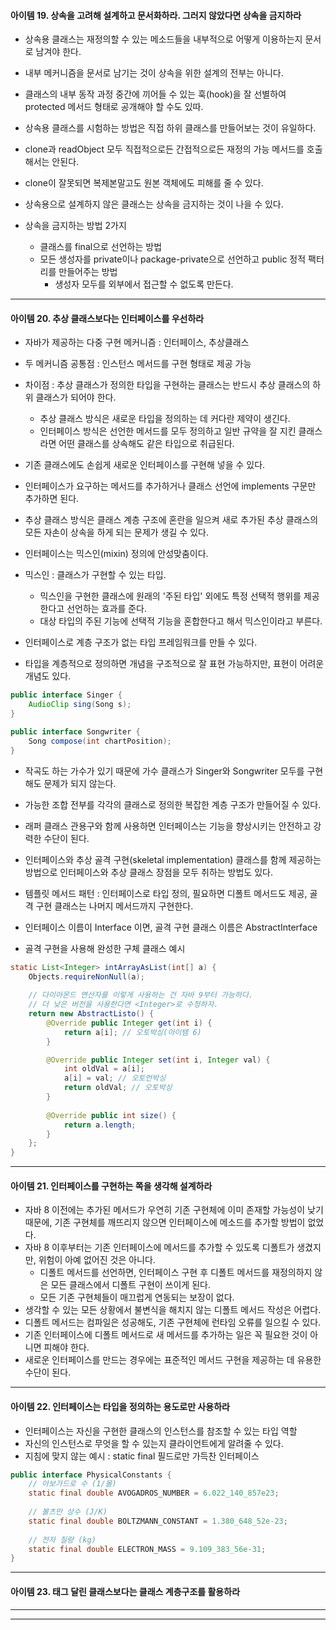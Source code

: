 #### 아이템 19. 상속을 고려해 설계하고 문서화하라. 그러지 않았다면 상속을 금지하라
- 상속용 클래스는 재정의할 수 있는 메소드들을 내부적으로 어떻게 이용하는지 문서로 남겨야 한다.
- 내부 메커니즘을 문서로 남기는 것이 상속을 위한 설계의 전부는 아니다.
- 클래스의 내부 동작 과정 중간에 끼어들 수 있는 훅(hook)을 잘 선별하여 protected 메서드 형태로 공개해야 할 수도 있따.
- 상속용 클래스를 시험하는 방법은 직접 하위 클래스를 만들어보는 것이 유일하다.


- clone과 readObject 모두 직접적으로든 간접적으로든 재정의 가능 메서드를 호출해서는 안된다.
- clone이 잘못되면 복제본말고도 원본 객체에도 피해를 줄 수 있다.
- 상속용으로 설계하지 않은 클래스는 상속을 금지하는 것이 나을 수 있다.


- 상속을 금지하는 방법 2가지
  - 클래스를 final으로 선언하는 방법
  - 모든 생성자를 private이나 package-private으로 선언하고 public 정적 팩터리를 만들어주는 방법
    - 생성자 모두를 외부에서 접근할 수 없도록 만든다.
---
#### 아이템 20. 추상 클래스보다는 인터페이스를 우선하라
- 자바가 제공하는 다중 구현 메커니즘 : 인터페이스, 추상클래스
- 두 메커니즘 공통점 : 인스턴스 메서드를 구현 형태로 제공 가능
- 차이점 : 추상 클래스가 정의한 타입을 구현하는 클래스는 반드시 추상 클래스의 하위 클래스가 되어야 한다.
  - 추상 클래스 방식은 새로운 타입을 정의하는 데 커다란 제약이 생긴다.
  - 인터페이스 방식은 선언한 메서드를 모두 정의하고 일반 규약을 잘 지킨 클래스라면 어떤 클래스를 상속해도 같은 타입으로 취급된다.


- 기존 클래스에도 손쉽게 새로운 인터페이스를 구현해 넣을 수 있다.
- 인터페이스가 요구하는 메서드를 추가하거나 클래스 선언에 implements 구문만 추가하면 된다.
- 추상 클래스 방식은 클래스 계층 구조에 혼란을 일으켜 새로 추가된 추상 클래스의 모든 자손이 상속을 하게 되는 문제가 생길 수 있다.


- 인터페이스는 믹스인(mixin) 정의에 안성맞춤이다.
- 믹스인 : 클래스가 구현할 수 있는 타입. 
  - 믹스인을 구현한 클래스에 원래의 '주된 타입' 외에도 특정 선택적 행위를 제공한다고 선언하는 효과를 준다.
  - 대상 타입의 주된 기능에 선택적 기능을 혼합한다고 해서 믹스인이라고 부른다.


- 인터페이스로 계층 구조가 없는 타입 프레임워크를 만들 수 있다.
- 타입을 계층적으로 정의하면 개념을 구조적으로 잘 표현 가능하지만, 표현이 어려운 개념도 있다.


```java
public interface Singer { 
    AudioClip sing(Song s);
}

public interface Songwriter {
    Song compose(int chartPosition);
}
```

- 작곡도 하는 가수가 있기 때문에 가수 클래스가 Singer와 Songwriter 모두를 구현해도 문제가 되지 않는다.
- 가능한 조합 전부를 각각의 클래스로 정의한 복잡한 계층 구조가 만들어질 수 있다.
- 래퍼 클래스 관용구와 함께 사용하면 인터페이스는 기능을 향상시키는 안전하고 강력한 수단이 된다.


- 인터페이스와 추상 골격 구현(skeletal implementation) 클래스를 함께 제공하는 방법으로 인터페이스와 추상 클래스 장점을 모두 취하는 방법도 있다.
- 템플릿 메서드 패턴 : 인터페이스로 타입 정의, 필요하면 디폴트 메서드도 제공, 골격 구현 클래스는 나머지 메서드까지 구현한다.
- 인터페이스 이름이 Interface 이면, 골격 구현 클래스 이름은 AbstractInterface
- 골격 구현을 사용해 완성한 구체 클래스 예시


```java
static List<Integer> intArrayAsList(int[] a) {
    Objects.requireNonNull(a);
    
    // 다이아몬드 연산자를 이렇게 사용하는 건 자바 9부터 가능하다. 
    // 더 낮은 버전을 사용한다면 <Integer>로 수정하자.
    return new AbstractListo() {
        @Override public Integer get(int i) { 
            return a[i]; // 오토박싱(아이템 6)
        }

        @Override public Integer set(int i, Integer val) { 
            int oldVal = a[i];
            a[i] = val; // 오토언박싱
            return oldVal; // 오토박싱
        }
        
        @Override public int size() { 
            return a.length;
        } 
    };
}
```
---
#### 아이템 21. 인터페이스를 구현하는 쪽을 생각해 설계하라
- 자바 8 이전에는 추가된 메서드가 우연히 기존 구현체에 이미 존재할 가능성이 낮기 때문에, 기존 구현체를 깨뜨리지 않으면 인터페이스에 메소드를 추가할 방법이 없었다.
- 자바 8 이후부터는 기존 인터페이스에 메서드를 추가할 수 있도록 디폴트가 생겼지만, 위험이 아예 없어진 것은 아니다.
  - 디폴트 메서드를 선언하면, 인터페이스 구현 후 디폴트 메서드를 재정의하지 않은 모든 클래스에서 디폴트 구현이 쓰이게 된다.
  - 모든 기존 구현체들이 매끄럽게 연동되는 보장이 없다.
- 생각할 수 있는 모든 상황에서 불변식을 해치지 않는 디폴트 메서드 작성은 어렵다.
- 디폴트 메서드는 컴파일은 성공해도, 기존 구현체에 런타임 오류를 일으킬 수 있다.
- 기존 인터페이스에 디폴트 메서드로 새 메서드를 추가하는 일은 꼭 필요한 것이 아니면 피해야 한다.
- 새로운 인터페이스를 만드는 경우에는 표준적인 메서드 구현을 제공하는 데 유용한 수단이 된다.
---
#### 아이템 22. 인터페이스는 타입을 정의하는 용도로만 사용하라
- 인터페이스는 자신을 구현한 클래스의 인스턴스를 참조할 수 있는 타입 역할
- 자신의 인스턴스로 무엇을 할 수 있는지 클라이언트에게 알려줄 수 있다.
- 지침에 맞지 않는 예시 : static final 필드로만 가득찬 인터페이스


```java
public interface PhysicalConstants {
    // 아보가드로 수 (1/몰)
    static final double AVOGADROS_NUMBER = 6.022_140_857e23; 
    
    // 볼츠만 상수 (J/K)
    static final double BOLTZMANN_CONSTANT = 1.380_648_52e-23;
    
    // 전자 질량 (kg)
    static final double ELECTRON_MASS = 9.109_383_56e-31; 
}
```
---
#### 아이템 23. 태그 달린 클래스보다는 클래스 계층구조를 활용하라

---





---
